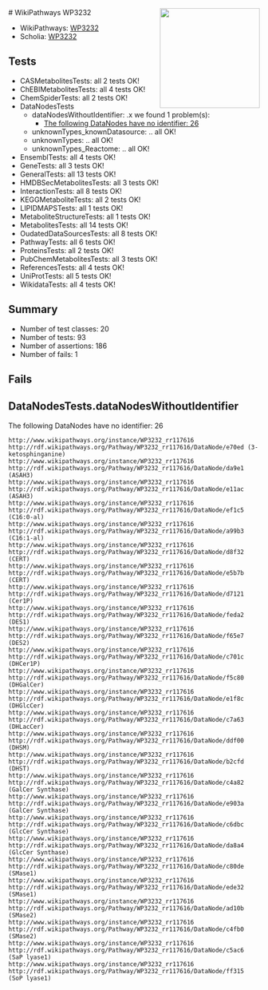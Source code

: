 <img style="float: right; width: 200px" src="https://upload.wikimedia.org/wikipedia/commons/thumb/8/83/Wplogo_with_text_500.png/640px-Wplogo_with_text_500.png" />
# WikiPathways WP3232

* WikiPathways: [WP3232](https://wikipathways.org/pathways/WP3232)
* Scholia: [WP3232](https://scholia.toolforge.org/wikipathways/WP3232)
## Tests
* CASMetabolitesTests: all 2 tests OK!
* ChEBIMetabolitesTests: all 4 tests OK!
* ChemSpiderTests: all 2 tests OK!
* DataNodesTests
    * dataNodesWithoutIdentifier: .x we found 1 problem(s):
        * [The following DataNodes have no identifier: 26](#8792c4b5)
    * unknownTypes_knownDatasource: .. all OK!
    * unknownTypes: .. all OK!
    * unknownTypes_Reactome: .. all OK!
* EnsemblTests: all 4 tests OK!
* GeneTests: all 3 tests OK!
* GeneralTests: all 13 tests OK!
* HMDBSecMetabolitesTests: all 3 tests OK!
* InteractionTests: all 8 tests OK!
* KEGGMetaboliteTests: all 2 tests OK!
* LIPIDMAPSTests: all 1 tests OK!
* MetaboliteStructureTests: all 1 tests OK!
* MetabolitesTests: all 14 tests OK!
* OudatedDataSourcesTests: all 8 tests OK!
* PathwayTests: all 6 tests OK!
* ProteinsTests: all 2 tests OK!
* PubChemMetabolitesTests: all 3 tests OK!
* ReferencesTests: all 4 tests OK!
* UniProtTests: all 5 tests OK!
* WikidataTests: all 4 tests OK!


## Summary

* Number of test classes: 20
* Number of tests: 93
* Number of assertions: 186
* Number of fails: 1

## Fails

<a name="8792c4b5" />

## DataNodesTests.dataNodesWithoutIdentifier

The following DataNodes have no identifier: 26
```
http://www.wikipathways.org/instance/WP3232_rr117616 http://rdf.wikipathways.org/Pathway/WP3232_rr117616/DataNode/e70ed (3-ketosphinganine)
http://www.wikipathways.org/instance/WP3232_rr117616 http://rdf.wikipathways.org/Pathway/WP3232_rr117616/DataNode/da9e1 (ASAH3)
http://www.wikipathways.org/instance/WP3232_rr117616 http://rdf.wikipathways.org/Pathway/WP3232_rr117616/DataNode/e11ac (ASAH3)
http://www.wikipathways.org/instance/WP3232_rr117616 http://rdf.wikipathways.org/Pathway/WP3232_rr117616/DataNode/ef1c5 (C16:0-al)
http://www.wikipathways.org/instance/WP3232_rr117616 http://rdf.wikipathways.org/Pathway/WP3232_rr117616/DataNode/a99b3 (C16:1-al)
http://www.wikipathways.org/instance/WP3232_rr117616 http://rdf.wikipathways.org/Pathway/WP3232_rr117616/DataNode/d8f32 (CERT)
http://www.wikipathways.org/instance/WP3232_rr117616 http://rdf.wikipathways.org/Pathway/WP3232_rr117616/DataNode/e5b7b (CERT)
http://www.wikipathways.org/instance/WP3232_rr117616 http://rdf.wikipathways.org/Pathway/WP3232_rr117616/DataNode/d7121 (Cer1P)
http://www.wikipathways.org/instance/WP3232_rr117616 http://rdf.wikipathways.org/Pathway/WP3232_rr117616/DataNode/feda2 (DES1)
http://www.wikipathways.org/instance/WP3232_rr117616 http://rdf.wikipathways.org/Pathway/WP3232_rr117616/DataNode/f65e7 (DES2)
http://www.wikipathways.org/instance/WP3232_rr117616 http://rdf.wikipathways.org/Pathway/WP3232_rr117616/DataNode/c701c (DHCer1P)
http://www.wikipathways.org/instance/WP3232_rr117616 http://rdf.wikipathways.org/Pathway/WP3232_rr117616/DataNode/f5c80 (DHGalCer)
http://www.wikipathways.org/instance/WP3232_rr117616 http://rdf.wikipathways.org/Pathway/WP3232_rr117616/DataNode/e1f8c (DHGlcCer)
http://www.wikipathways.org/instance/WP3232_rr117616 http://rdf.wikipathways.org/Pathway/WP3232_rr117616/DataNode/c7a63 (DHLacCer)
http://www.wikipathways.org/instance/WP3232_rr117616 http://rdf.wikipathways.org/Pathway/WP3232_rr117616/DataNode/ddf00 (DHSM)
http://www.wikipathways.org/instance/WP3232_rr117616 http://rdf.wikipathways.org/Pathway/WP3232_rr117616/DataNode/b2cfd (DHST)
http://www.wikipathways.org/instance/WP3232_rr117616 http://rdf.wikipathways.org/Pathway/WP3232_rr117616/DataNode/c4a82 (GalCer Synthase)
http://www.wikipathways.org/instance/WP3232_rr117616 http://rdf.wikipathways.org/Pathway/WP3232_rr117616/DataNode/e903a (GalCer Synthase)
http://www.wikipathways.org/instance/WP3232_rr117616 http://rdf.wikipathways.org/Pathway/WP3232_rr117616/DataNode/c6dbc (GlcCer Synthase)
http://www.wikipathways.org/instance/WP3232_rr117616 http://rdf.wikipathways.org/Pathway/WP3232_rr117616/DataNode/da8a4 (GlcCer Synthase)
http://www.wikipathways.org/instance/WP3232_rr117616 http://rdf.wikipathways.org/Pathway/WP3232_rr117616/DataNode/c80de (SMase1)
http://www.wikipathways.org/instance/WP3232_rr117616 http://rdf.wikipathways.org/Pathway/WP3232_rr117616/DataNode/ede32 (SMase1)
http://www.wikipathways.org/instance/WP3232_rr117616 http://rdf.wikipathways.org/Pathway/WP3232_rr117616/DataNode/ad10b (SMase2)
http://www.wikipathways.org/instance/WP3232_rr117616 http://rdf.wikipathways.org/Pathway/WP3232_rr117616/DataNode/c4fb0 (SMase2)
http://www.wikipathways.org/instance/WP3232_rr117616 http://rdf.wikipathways.org/Pathway/WP3232_rr117616/DataNode/c5ac6 (SaP lyase1)
http://www.wikipathways.org/instance/WP3232_rr117616 http://rdf.wikipathways.org/Pathway/WP3232_rr117616/DataNode/ff315 (SoP lyase1)
```

